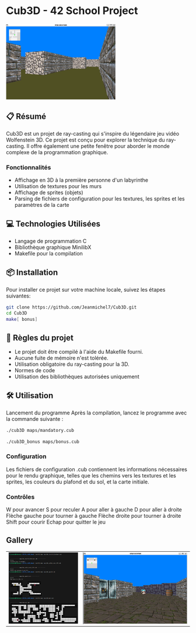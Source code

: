 # Cub3D - 42 School Project

<img src="https://raw.githubusercontent.com/Jeanmichel7/ft_cub3D_Game/image/Screenshot%202023-09-01%20224234.png" alt="Cub3D" width="300"/>

## 📋 Résumé

Cub3D est un projet de ray-casting qui s'inspire du légendaire jeu vidéo Wolfenstein 3D. Ce projet est conçu pour explorer la technique du ray-casting. Il offre également une petite fenêtre pour aborder le monde complexe de la programmation graphique.

### Fonctionnalités

- Affichage en 3D à la première personne d'un labyrinthe
- Utilisation de textures pour les murs
- Affichage de sprites (objets)
- Parsing de fichiers de configuration pour les textures, les sprites et les paramètres de la carte

## 💻 Technologies Utilisées

- Langage de programmation C
- Bibliothèque graphique MinilibX
- Makefile pour la compilation

## 📦 Installation

Pour installer ce projet sur votre machine locale, suivez les étapes suivantes:

```bash
git clone https://github.com/Jeanmichel7/Cub3D.git
cd Cub3D
make[ bonus]
```

## 📜 Règles du projet

- Le projet doit être compilé à l'aide du Makefile fourni.
- Aucune fuite de mémoire n'est tolérée.
- Utilisation obligatoire du ray-casting pour la 3D.
- Normes de code
- Utilisation des bibliothèques autorisées uniquement

## 🛠️ Utilisation

Lancement du programme
Après la compilation, lancez le programme avec la commande suivante :

```bash
./cub3D maps/mandatory.cub
```

```bash
./cub3D_bonus maps/bonus.cub
```

### Configuration

Les fichiers de configuration .cub contiennent les informations nécessaires pour le rendu graphique, telles que les chemins vers les textures et les sprites, les couleurs du plafond et du sol, et la carte initiale.

### Contrôles

W pour avancer
S pour reculer
A pour aller à gauche
D pour aller à droite
Flèche gauche pour tourner à gauche
Flèche droite pour tourner à droite
Shift pour courir
Echap pour quitter le jeu

## Gallery

<table>
  <tr>
    <td>
      <img src="https://raw.githubusercontent.com/Jeanmichel7/ft_cub3D_Game/image/Screenshot%202023-09-01%20222732.png" alt="Image 1" width="800"/>
    </td>
    <td>
      <img src="https://raw.githubusercontent.com/Jeanmichel7/ft_cub3D_Game/image/Screenshot%202023-09-01%20223049.png" alt="Image 2" width="1200"/>
    </td>
  </tr>
</table>
